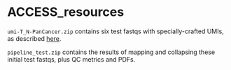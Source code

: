 # ACCESS_resources

`umi-T_N-PanCancer.zip` contains six test fastqs with specially-crafted UMIs, as described [here](https://github.com/mskcc/ACCESS-Pipeline/tree/master/test/test_data/umi-T_N-PanCancer).

`pipeline_test.zip` contains the results of mapping and collapsing these initial test fastqs, plus QC metrics and PDFs.
